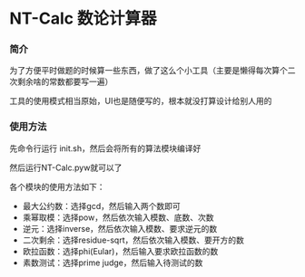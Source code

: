 # NT-Calc 数论计算器

### 简介

为了方便平时做题的时候算一些东西，做了这么个小工具（主要是懒得每次算个二次剩余啥的常数都要写一遍）

工具的使用模式相当原始，UI也是随便写的，根本就没打算设计给别人用的

### 使用方法

先命令行运行 init.sh，然后会将所有的算法模块编译好

然后运行NT-Calc.pyw就可以了

各个模块的使用方法如下：

- 最大公约数：选择gcd，然后输入两个数即可
- 乘幂取模：选择pow，然后依次输入模数、底数、次数
- 逆元：选择inverse，然后依次输入模数、要求逆元的数
- 二次剩余：选择residue-sqrt，然后依次输入模数、要开方的数
- 欧拉函数：选择phi(Eular)，然后输入要求欧拉函数的数
- 素数测试：选择prime judge，然后输入待测试的数